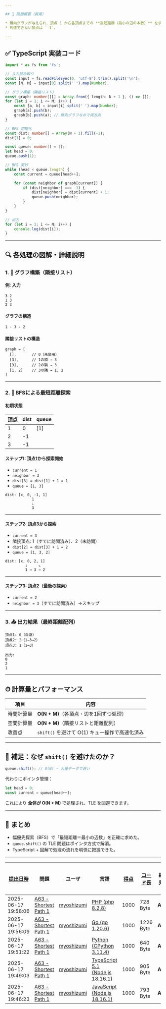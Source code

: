 ```yaml
---

## 🧠 問題概要（再掲）

* 無向グラフが与えられ、頂点 1 から各頂点までの **最短距離（最小の辺の本数）** を求める。
* 到達できない頂点は `-1`。

---
```


## ✅ TypeScript 実装コード

```ts
import * as fs from 'fs';

// 入力読み取り
const input = fs.readFileSync(0, 'utf-8').trim().split('\n');
const [N, M] = input[0].split(' ').map(Number);

// グラフ構築（隣接リスト）
const graph: number[][] = Array.from({ length: N + 1 }, () => []);
for (let i = 1; i <= M; i++) {
    const [a, b] = input[i].split(' ').map(Number);
    graph[a].push(b);
    graph[b].push(a); // 無向グラフなので両方向
}

// BFS 初期化
const dist: number[] = Array(N + 1).fill(-1);
dist[1] = 0;

const queue: number[] = [];
let head = 0;
queue.push(1);

// BFS 実行
while (head < queue.length) {
    const current = queue[head++];

    for (const neighbor of graph[current]) {
        if (dist[neighbor] === -1) {
            dist[neighbor] = dist[current] + 1;
            queue.push(neighbor);
        }
    }
}

// 出力
for (let i = 1; i <= N; i++) {
    console.log(dist[i]);
}
```

---

## 🔍 各処理の図解・詳細説明

### 1. 🌱 グラフ構築（隣接リスト）

#### 例: 入力

```
3 2
1 3
2 3
```

#### グラフの構造

```
1 - 3 - 2
```

#### 隣接リストの構造

```
graph = [
  [],       // 0（未使用）
  [3],      // 1の隣 → 3
  [3],      // 2の隣 → 3
  [1, 2]    // 3の隣 → 1, 2
]
```

---

### 2. 🚀 BFSによる最短距離探索

#### 初期状態

| 頂点 | dist | queue |
| ---- | ---- | ----- |
| 1    | 0    | \[1]  |
| 2    | -1   |       |
| 3    | -1   |       |

#### ステップ1: 頂点1から探索開始

- `current = 1`
- `neighbor = 3`
- `dist[3] = dist[1] + 1 = 1`
- `queue = [1, 3]`

```
dist: [x, 0, -1, 1]
            1
            ↓
            3
```

---

#### ステップ2: 頂点3から探索

- `current = 3`
- 隣接頂点: 1（すでに訪問済み）、2（未訪問）
- `dist[2] = dist[3] + 1 = 2`
- `queue = [1, 3, 2]`

```
dist: [x, 0, 2, 1]
         ↓     ↘
         1 → 3 → 2
```

---

#### ステップ3: 頂点2（最後の探索）

- `current = 2`
- `neighbor = 3`（すでに訪問済み）→スキップ

---

### 3. 📤 出力結果（最終距離配列）

```
頂点1: 0（自身）
頂点2: 2（1→3→2）
頂点3: 1（1→3）
```

```
出力:
0
2
1
```

---

## ⏱ 計算量とパフォーマンス

| 項目       | 内容                                           |
| ---------- | ---------------------------------------------- |
| 時間計算量 | **O(N + M)**（各頂点・辺を1回ずつ処理）        |
| 空間計算量 | **O(N + M)**（隣接リストと距離配列）           |
| 改善点     | `shift()` を避けて O(1) キュー操作で高速化済み |

---

## 🎯 補足：なぜ `shift()` を避けたのか？

```ts
queue.shift(); // O(N) → 大量データで遅い
```

代わりにポインタ管理：

```ts
let head = 0;
const current = queue[head++];
```

これにより **全体が O(N + M)** で処理され、TLE を回避できます。

---

## 💬 まとめ

- 幅優先探索（BFS）で「最短距離＝最小の辺数」を正確に求めた。
- `queue.shift()` の TLE 問題はポインタ方式で解消。
- TypeScript + 図解で処理の流れを明快に把握できた。

---

| [提出日時](https://atcoder.jp/contests/tessoku-book/submissions/me?desc=true&orderBy=created) | 問題                                                                                          | ユーザ                                            | 言語                                                                                                        | [得点](https://atcoder.jp/contests/tessoku-book/submissions/me?desc=true&orderBy=score) | [コード長](https://atcoder.jp/contests/tessoku-book/submissions/me?orderBy=source_length) | 結果   | [実行時間](https://atcoder.jp/contests/tessoku-book/submissions/me?orderBy=time_consumption) | [メモリ](https://atcoder.jp/contests/tessoku-book/submissions/me?orderBy=memory_consumption) |                                                                       |
| --------------------------------------------------------------------------------------------- | --------------------------------------------------------------------------------------------- | ------------------------------------------------- | ----------------------------------------------------------------------------------------------------------- | --------------------------------------------------------------------------------------- | ----------------------------------------------------------------------------------------- | ------ | -------------------------------------------------------------------------------------------- | -------------------------------------------------------------------------------------------- | --------------------------------------------------------------------- |
| 2025-06-17 19:58:06                                                                           | [A63 - Shortest Path 1](https://atcoder.jp/contests/tessoku-book/tasks/math_and_algorithm_an) | [myoshizumi](https://atcoder.jp/users/myoshizumi) | [PHP (php 8.2.8)](https://atcoder.jp/contests/tessoku-book/submissions/me?f.Language=5016)                  | 1000                                                                                    | 728 Byte                                                                                  | **AC** | 186 ms                                                                                       | 49784 KiB                                                                                    | [詳細](https://atcoder.jp/contests/tessoku-book/submissions/66848880) |
| 2025-06-17 19:56:09                                                                           | [A63 - Shortest Path 1](https://atcoder.jp/contests/tessoku-book/tasks/math_and_algorithm_an) | [myoshizumi](https://atcoder.jp/users/myoshizumi) | [Go (go 1.20.6)](https://atcoder.jp/contests/tessoku-book/submissions/me?f.Language=5002)                   | 1000                                                                                    | 1226 Byte                                                                                 | **AC** | 54 ms                                                                                        | 12772 KiB                                                                                    | [詳細](https://atcoder.jp/contests/tessoku-book/submissions/66848846) |
| 2025-06-17 19:51:22                                                                           | [A63 - Shortest Path 1](https://atcoder.jp/contests/tessoku-book/tasks/math_and_algorithm_an) | [myoshizumi](https://atcoder.jp/users/myoshizumi) | [Python (CPython 3.11.4)](https://atcoder.jp/contests/tessoku-book/submissions/me?f.Language=5055)          | 1000                                                                                    | 640 Byte                                                                                  | **AC** | 247 ms                                                                                       | 29732 KiB                                                                                    | [詳細](https://atcoder.jp/contests/tessoku-book/submissions/66848750) |
| 2025-06-17 19:49:03                                                                           | [A63 - Shortest Path 1](https://atcoder.jp/contests/tessoku-book/tasks/math_and_algorithm_an) | [myoshizumi](https://atcoder.jp/users/myoshizumi) | [TypeScript 5.1 (Node.js 18.16.1)](https://atcoder.jp/contests/tessoku-book/submissions/me?f.Language=5058) | 1000                                                                                    | 905 Byte                                                                                  | **AC** | 569 ms                                                                                       | 117028 KiB                                                                                   | [詳細](https://atcoder.jp/contests/tessoku-book/submissions/66848707) |
| 2025-06-17 19:46:23                                                                           | [A63 - Shortest Path 1](https://atcoder.jp/contests/tessoku-book/tasks/math_and_algorithm_an) | [myoshizumi](https://atcoder.jp/users/myoshizumi) | [JavaScript (Node.js 18.16.1)](https://atcoder.jp/contests/tessoku-book/submissions/me?f.Language=5009)     | 1000                                                                                    | 793 Byte                                                                                  | **AC** | 261 ms                                                                                       | 120360 KiB                                                                                   | [詳細](https://atcoder.jp/contests/tessoku-book/submissions/66848660) |
